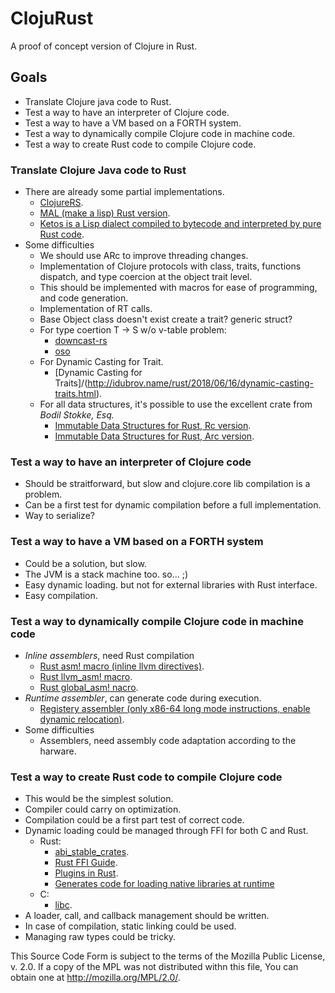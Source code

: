 # ClojuRust
A proof of concept version of Clojure in Rust.

## Goals
* Translate Clojure java code to Rust.
* Test a way to have an interpreter of Clojure code.
* Test a way to have a VM based on a FORTH system.
* Test a way to dynamically compile Clojure code in machine code.
* Test a way to create Rust code to compile Clojure code.

### Translate Clojure Java code to Rust
* There are already some partial implementations.
  * [ClojureRS](https://github.com/clojure-rs/ClojureRS).
  * [MAL (make a lisp) Rust version](https://github.com/kanaka/mal/tree/master/impls/rust).
  * [Ketos is a Lisp dialect compiled to bytecode and interpreted by pure Rust code](https://github.com/murarth/ketos).
* Some difficulties
  * We should use ARc to improve threading changes.
  * Implementation of Clojure protocols with class, traits, functions dispatch, and type coercion at the object trait level.
  * This should be implemented with macros for ease of programming, and code generation.
  * Implementation of RT calls.
  * Base Object class doesn't exist create a trait? generic struct?
  * For type coertion T -> S w/o v-table problem: 
    * [downcast-rs](https://crates.io/crates/downcast-rs)
    * [oso](https://www.osohq.com/post/rust-reflection-pt-1)
  * For Dynamic Casting for Trait.
    * [Dynamic Casting for Traits]/(http://idubrov.name/rust/2018/06/16/dynamic-casting-traits.html).
  * For all data structures, it's possible to use the excellent crate from _Bodil Stokke, Esq._
    * [Immutable Data Structures for Rust, Rc version](https://crates.io/crates/im-rc).
    * [Immutable Data Structures for Rust, Arc version](https://crates.io/crates/im).
### Test a way to have an interpreter of Clojure code
* Should be straitforward, but slow and clojure.core lib compilation is a problem.
* Can be a first test for dynamic compilation before a full implementation.
* Way to serialize?

### Test a way to have a VM based on a FORTH system
* Could be a solution, but slow.
* The JVM is a stack machine too. so... ;)
* Easy dynamic loading. but not for external libraries with Rust interface.
* Easy compilation.

### Test a way to dynamically compile Clojure code in machine code
* _Inline assemblers_, need Rust compilation  
  * [Rust asm! macro (inline llvm directives)](https://doc.rust-lang.org/beta/unstable-book/library-features/asm.html).
  * [Rust llvm_asm! macro](https://doc.rust-lang.org/unstable-book/library-features/llvm-asm.html).
  * [Rust global_asm! nacro](https://doc.rust-lang.org/unstable-book/library-features/global-asm.html).
* _Runtime assembler_, can generate code during execution.
    * [Registery assembler (only x86-64 long mode instructions, enable dynamic relocation)](https://crates.io/crates/assembler).
*  Some difficulties
    * Assemblers, need assembly code adaptation according to the harware.

### Test a way to create Rust code to compile Clojure code
* This would be the simplest solution.
* Compiler could carry on optimization.
* Compilation could be a first part test of correct code.
* Dynamic loading could be managed through FFI for both C and Rust.
  * Rust: 
    * [abi_stable_crates](https://github.com/rodrimati1992/abi_stable_crates).
    * [Rust FFI Guide](https://michael-f-bryan.github.io/rust-ffi-guide/overview.html).
    * [Plugins in Rust](https://github.com/Michael-F-Bryan/plugins_in_rust).
    * [Generates code for loading native libraries at runtime](https://github.com/Michael-F-Bryan/libloading-bindgen)
  * C: 
    * [libc](https://doc.rust-lang.org/nomicon/ffi.html).
* A loader, call, and callback management should be written.
* In case of compilation, static linking could be used.
* Managing raw types could be tricky.

This Source Code Form is subject to the terms of the Mozilla Public
License, v. 2.0. If a copy of the MPL was not distributed withn this
file, You can obtain one at http://mozilla.org/MPL/2.0/.
